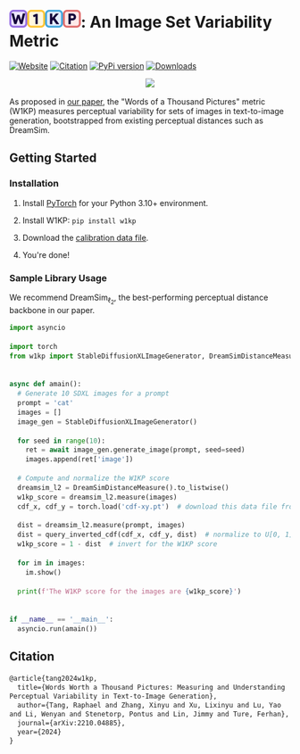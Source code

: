 # <img src="icon-banner.svg" height="32" style="position: relative; margin-top: 15px;"/>: An Image Set Variability Metric
[![Website](https://img.shields.io/badge/Website-online-green.svg)](http://w1kp.com) [![Citation](https://img.shields.io/badge/Citation-arXiv-orange.svg)](https://gist.github.com/daemon/1d1351f23aacef1ef6edef1a4afd9784) [![PyPi version](https://badgen.net/pypi/v/w1kp?color=blue)](https://pypi.org/project/w1kp) [![Downloads](https://static.pepy.tech/badge/w1kp)](https://pepy.tech/project/w1kp)

<p align="center">
  <img src="https://github.com/castorini/w1kp/assets/6188572/4f4c2ad2-2716-43aa-9119-41b4c7d85465"/>
</p>

As proposed in [our paper](https://arxiv.org/abs/2406.08482), the "Words of a Thousand Pictures" metric (W1KP) measures perceptual variability for sets of images in text-to-image generation, bootstrapped from existing perceptual distances such as DreamSim.

## Getting Started

### Installation
1. Install [PyTorch](https://pytorch.org) for your Python 3.10+ environment.

2. Install W1KP: `pip install w1kp`

3. Download the [calibration data file](cdf-xy.pt).

4. You're done!

### Sample Library Usage

We recommend $\text{DreamSim}_{\ell_2}$, the best-performing perceptual distance backbone in our paper.
```python
import asyncio

import torch
from w1kp import StableDiffusionXLImageGenerator, DreamSimDistanceMeasure, query_inverted_cdf


async def amain():
  # Generate 10 SDXL images for a prompt
  prompt = 'cat'
  images = []
  image_gen = StableDiffusionXLImageGenerator()

  for seed in range(10):
    ret = await image_gen.generate_image(prompt, seed=seed)
    images.append(ret['image'])

  # Compute and normalize the W1KP score
  dreamsim_l2 = DreamSimDistanceMeasure().to_listwise()
  w1kp_score = dreamsim_l2.measure(images)
  cdf_x, cdf_y = torch.load('cdf-xy.pt')  # download this data file from the repo

  dist = dreamsim_l2.measure(prompt, images)
  dist = query_inverted_cdf(cdf_x, cdf_y, dist)  # normalize to U[0, 1]
  w1kp_score = 1 - dist  # invert for the W1KP score

  for im in images:
    im.show()

  print(f'The W1KP score for the images are {w1kp_score}')
  

if __name__ == '__main__':
  asyncio.run(amain())
```

## Citation
```
@article{tang2024w1kp,
  title={Words Worth a Thousand Pictures: Measuring and Understanding Perceptual Variability in Text-to-Image Generation},
  author={Tang, Raphael and Zhang, Xinyu and Xu, Lixinyu and Lu, Yao and Li, Wenyan and Stenetorp, Pontus and Lin, Jimmy and Ture, Ferhan},
  journal={arXiv:2210.04885},
  year={2024}
}
```
